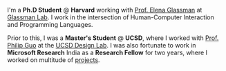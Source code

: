 I'm a **Ph.D Student** @ **Harvard** working with [Prof. Elena Glassman](https://glassmanlab.seas.harvard.edu/glassman.html) at [Glassman Lab](https://glassmanlab.seas.harvard.edu/). I work in the intersection of Human-Computer Interaction and Programming Languages.

Prior to this, I was a **Master's Student** @ **UCSD**, where I worked with [Prof. Philip Guo](http://pgbovine.net) at the [UCSD Design Lab](https://designlab.ucsd.edu/). I was also fortunate to work in **Microsoft Research** India as a **Research Fellow** for two years, where I worked on multitude of [projects](https://priyan.info/projects/).

